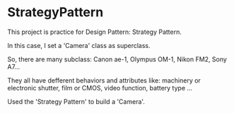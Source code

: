 StrategyPattern
===============

This project is practice for Design Pattern: Strategy Pattern.

In this case, I set a 'Camera' class as superclass.

So, there are many subclass: Canon ae-1, Olympus OM-1, Nikon FM2, Sony A7...

They all have defferent behaviors and attributes like: machinery or electronic shutter, film or CMOS, video function, battery type ...

Used the 'Strategy Pattern' to build a 'Camera'. 